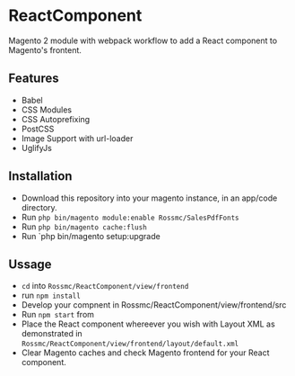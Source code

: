 # ReactComponent
Magento 2 module with webpack workflow to add a React component to Magento's frontent.

## Features
- Babel
- CSS Modules
- CSS Autoprefixing
- PostCSS
- Image Support with url-loader
- UglifyJs

## Installation
- Download this repository into your magento instance, in an app/code directory.
- Run `php bin/magento module:enable Rossmc/SalesPdfFonts`
- Run `php bin/magento cache:flush`
- Run `php bin/magento setup:upgrade

## Ussage
- `cd` into `Rossmc/ReactComponent/view/frontend`
- run `npm install`
- Develop your compnent in Rossmc/ReactComponent/view/frontend/src
- Run `npm start` from
- Place the React component whereever you wish with Layout XML as demonstrated in `Rossmc/ReactComponent/view/frontend/layout/default.xml`
- Clear Magento caches and check Magento frontend for your React component.
